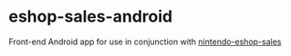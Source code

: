 # eshop-sales-android

Front-end Android app for use in conjunction with [nintendo-eshop-sales](https://github.com/Iseiju/nintendo-eshop-sales)
